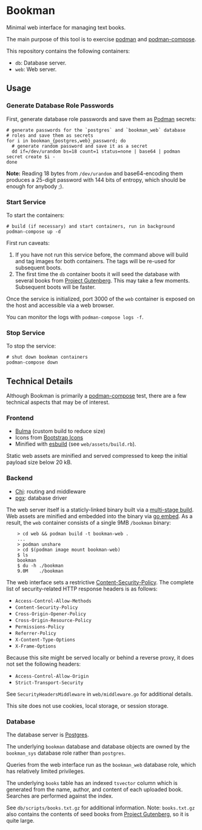 # Bookman

Minimal web interface for managing text books.

The main purpose of this tool is to exercise [podman][] and
[podman-compose][].

This repository contains the following containers:

* `db`: Database server.
* `web`: Web server.

## Usage

### Generate Database Role Passwords

First, generate database role passwords and save them as [Podman][]
secrets:

    # generate passwords for the `postgres` and `bookman_web` database
    # roles and save them as secrets
    for i in bookman_{postgres,web}_password; do
      # generate random password and save it as a secret
      dd if=/dev/urandom bs=18 count=1 status=none | base64 | podman secret create $i -
    done

**Note:** Reading 18 bytes from `/dev/urandom` and base64-encoding them
produces a 25-digit password with 144 bits of entropy, which should be
enough for anybody ;).

### Start Service

To start the containers:

    # build (if necessary) and start containers, run in background
    podman-compose up -d

First run caveats:

1. If you have not run this service before, the command above will build
   and tag images for both containers.  The tags will be re-used for
   subsequent boots.
2. The first time the `db` container boots it will seed the database
   with several books from [Project Gutenberg][].  This may take a few
   moments.  Subsequent boots will be faster.

Once the service is initialized, port 3000 of the `web` container is
exposed on the host and accessible via a web browser.

You can monitor the logs with `podman-compose logs -f`.

### Stop Service

To stop the service:

    # shut down bookman containers
    podman-compose down

## Technical Details

Although Bookman is primarily a [podman-compose][] test, there
are a few technical aspects that may be of interest.

### Frontend

* [Bulma][] (custom build to reduce size)
* Icons from [Bootstrap Icons][]
* Minified with [esbuild][] (see `web/assets/build.rb`).

Static web assets are minified and served compressed to keep the initial
payload size below 20 kB.

### Backend

* [Chi][]: routing and middleware
* [pgx][]: database driver

The web server itself is a staticly-linked binary built via a
[multi-stage build][].  Web assets are minified and embedded into the
binary via [go embed][].  As a result, the `web` container consists of a
single 9MB `/bookman` binary:

		> cd web && podman build -t bookman-web .
		...
		> podman unshare
		> cd $(podman image mount bookman-web)
		$ ls
		bookman
		$ du -h ./bookman
		9.0M	./bookman

The web interface sets a restrictive [Content-Security-Policy][csp].  The
complete list of security-related HTTP response headers is as follows:

* `Access-Control-Allow-Methods`
* `Content-Security-Policy`
* `Cross-Origin-Opener-Policy`
* `Cross-Origin-Resource-Policy`
* `Permissions-Policy`
* `Referrer-Policy`
* `X-Content-Type-Options`
* `X-Frame-Options`

Because this site might be served locally or behind a reverse proxy,
it does not set the following headers:

* `Access-Control-Allow-Origin`
* `Strict-Transport-Security`

See `SecurityHeadersMiddleware` in `web/middleware.go` for additional
details.

This site does not use cookies, local storage, or session storage.

### Database

The database server is [Postgres][].

The underlying `bookman` database and database objects are owned by the
`bookman_sys` database role rather than `postgres`.

Queries from the web interface run as the `bookman_web` database role,
which has relatively limited privileges.

The underlying `books` table has an indexed `tsvector` column which is
generated from the name, author, and content of each uploaded book.
Searches are performed against the index.

See `db/scripts/books.txt.gz` for additional information.  Note:
`books.txt.gz` also contains the contents of seed books from [Project
Gutenberg][], so it is quite large.

[podman]: https://podman.io/
  "Docker-compatible container engine."
[podman-compose]: https://github.com/containers/podman-compose
  "Podman-compatible clone of Docker Compose."
[project gutenberg]: https://www.gutenberg.org/
  "Library of free eBooks."
[bulma]: https://bulma.io/
  "Bulma CSS framework"
[bootstrap icons]: https://icons.getbootstrap.com/
  "Bootstrap icons"
[tdewolf/minify]: https://github.com/tdewolff/minify
  "Go minification library and command-line utility."
[esbuild]: https://esbuild.github.io/
  "Extremely fast web bundler."
[go embed]: https://pkg.go.dev/embed
  "Embed files in Go binaries at build time."
[chi]: https://go-chi.io/
  "Lightweight router for building Go services."
[pgx]: https://github.com/jackc/pgx
  "Pure Go Postgres database driver."
[postgres]: https://www.postgresql.org/
  "Postgres database server."
[fts]: https://www.postgresql.org/docs/current/textsearch-intro.html
  "Full Text Search (FTS)"
[csp]: https://developer.mozilla.org/en-US/docs/Web/HTTP/CSP
  "Content Security Policy"
[multi-stage build]: https://docs.docker.com/build/building/multi-stage/
  "Multi-stage build."
